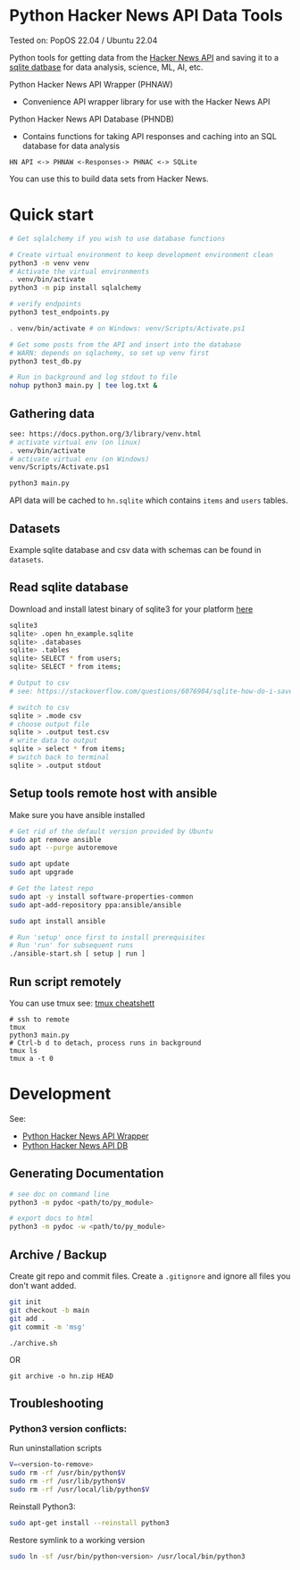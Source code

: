 # Python Hacker News API Data Tools

Tested on: PopOS 22.04 / Ubuntu 22.04

Python tools for getting data from the [Hacker News API](https://github.com/HackerNews/API) and saving it to a [sqlite datbase](https://www.sqlite.org/) for data analysis, science, ML, AI, etc.

Python Hacker News API Wrapper (PHNAW)
- Convenience API wrapper library for use with the Hacker News API

Python Hacker News API Database (PHNDB)
- Contains functions for taking API responses and caching into an SQL database for data analysis

```
HN API <-> PHNAW <-Responses-> PHNAC <-> SQLite
```

You can use this to build data sets from Hacker News.

# Quick start

```sh
# Get sqlalchemy if you wish to use database functions

# Create virtual environment to keep development environment clean
python3 -m venv venv
# Activate the virtual environments
. venv/bin/activate
python3 -m pip install sqlalchemy

# verify endpoints
python3 test_endpoints.py

. venv/bin/activate # on Windows: venv/Scripts/Activate.ps1

# Get some posts from the API and insert into the database
# WARN: depends on sqlachemy, so set up venv first
python3 test_db.py

# Run in background and log stdout to file
nohup python3 main.py | tee log.txt &
```

## Gathering data
```sh
see: https://docs.python.org/3/library/venv.html
# activate virtual env (on linux)
. venv/bin/activate
# activate virtual env (on Windows)
venv/Scripts/Activate.ps1

python3 main.py
```
API data will be cached to `hn.sqlite` which contains `items` and `users` tables. 

## Datasets

Example sqlite database and csv data with schemas can be found in `datasets`.

## Read sqlite database 

Download and install latest binary of sqlite3 for your platform [here](https://www.sqlite.org/download.html)

```bash
sqlite3
sqlite> .open hn_example.sqlite
sqlite> .databases
sqlite> .tables
sqlite> SELECT * from users;
sqlite> SELECT * from items;

# Output to csv
# see: https://stackoverflow.com/questions/6076984/sqlite-how-do-i-save-the-result-of-a-query-as-a-csv-file

# switch to csv
sqlite > .mode csv
# choose output file
sqlite > .output test.csv
# write data to output
sqlite > select * from items;
# switch back to terminal
sqlite > .output stdout
``` 

## Setup tools remote host with ansible

Make sure you have ansible installed

```sh
# Get rid of the default version provided by Ubuntu
sudo apt remove ansible
sudo apt --purge autoremove

sudo apt update
sudo apt upgrade

# Get the latest repo
sudo apt -y install software-properties-common
sudo apt-add-repository ppa:ansible/ansible

sudo apt install ansible
```

```sh
# Run 'setup' once first to install prerequisites
# Run 'run' for subsequent runs
./ansible-start.sh [ setup | run ]
```

## Run script remotely

You can use tmux see: [tmux cheatshett](https://tmuxcheatsheet.com/)

```
# ssh to remote
tmux
python3 main.py
# Ctrl-b d to detach, process runs in background
tmux ls
tmux a -t 0
```

# Development

See:
- [Python Hacker News API Wrapper](phnaw/README.md)
- [Python Hacker News API DB](phnadb/README.md)

## Generating Documentation

```sh
# see doc on command line
python3 -m pydoc <path/to/py_module>

# export docs to html
python3 -m pydoc -w <path/to/py_module>
```


## Archive / Backup

Create git repo and commit files. Create a `.gitignore` and ignore all files you don't want added.
```sh
git init
git checkout -b main
git add .
git commit -m 'msg'
```

```
./archive.sh 
```

OR

`git archive -o hn.zip HEAD`

## Troubleshooting

### Python3 version conflicts:
Run uninstallation scripts
```sh
V=<version-to-remove>
sudo rm -rf /usr/bin/python$V
sudo rm -rf /usr/lib/python$V
sudo rm -rf /usr/local/lib/python$V
```

Reinstall Python3:
```sh
sudo apt-get install --reinstall python3
```

Restore symlink to a working version
```sh
sudo ln -sf /usr/bin/python<version> /usr/local/bin/python3
```